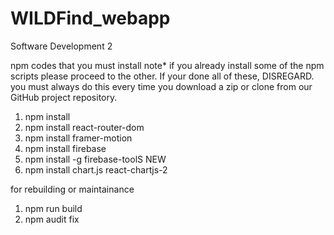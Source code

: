 # WILDFind_webapp
 Software Development 2


npm codes that you must install
note* if you already install some of the npm scripts please proceed to the other. If your done all of these, DISREGARD.
you must always do this every time you download a zip or clone from our GitHub project repository.

1. npm install
2. npm install react-router-dom
3. npm install framer-motion
4. npm install firebase
5. npm install -g firebase-toolS
NEW
6. npm install chart.js react-chartjs-2

for rebuilding or maintainance
1. npm run build
2. npm audit fix

